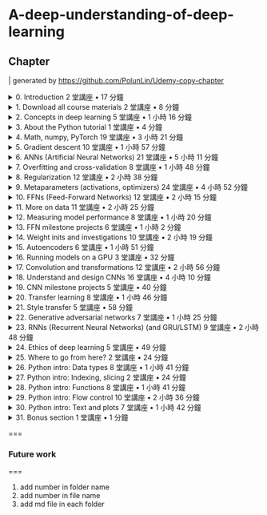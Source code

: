# A-deep-understanding-of-deep-learning
## Chapter
| generated by https://github.com/PolunLin/Udemy-copy-chapter

<details>
	<summary>
 0. Introduction 2 堂講座 • 17 分鐘
</summary>

	0.0. Using Udemy like a pro 09:25

</details>
<details>
	<summary>
 1. Download all course materials 2 堂講座 • 8 分鐘
</summary>

	1.0. Downloading and using the code 06:29
	1.1. My policy on code-sharing 01:38

</details>
<details>
	<summary>
 2. Concepts in deep learning 5 堂講座 • 1 小時 16 分鐘
</summary>

	2.0. What is an artificial neural network? 16:02
	2.1. How models "learn" 12:26
	2.2. The role of DL in science and knowledge 16:43
	2.3. Are artificial "neurons" like biological neurons? 13:03

</details>
<details>
	<summary>
 3. About the Python tutorial 1 堂講座 • 4 分鐘
</summary>

	3.0. Should you watch the Python tutorial? 04:25

</details>
<details>
	<summary>
 4. Math, numpy, PyTorch 19 堂講座 • 3 小時 21 分鐘
</summary>

	4.0. PyTorch or TensorFlow? 00:44
	4.1. Introduction to this section 02:06
	4.2. Spectral theories in mathematics 09:16
	4.3. Terms and datatypes in math and computers 07:05
	4.4. Converting reality to numbers 06:33
	4.5. Vector and matrix transpose 06:58
	4.6. OMG it's the dot product! 09:45
	4.7. Matrix multiplication 15:27
	4.8. Softmax 19:26
	4.9. Logarithms 08:26
	4.10. Entropy and cross-entropy 18:18
	4.11. Min/max and argmin/argmax 12:47
	4.12. Mean and variance 15:34
	4.13. Random sampling and sampling variability 11:18
	4.14. Reproducible randomness via seeding 08:37
	4.15. The t-test 13:57
	4.16. Derivatives: intuition and polynomials 16:39
	4.17. Derivatives find minima 08:32
	4.18. Derivatives: product and chain rules 10:00

</details>
<details>
	<summary>
 5. Gradient descent 10 堂講座 • 1 小時 57 分鐘
</summary>

	5.0. Overview of gradient descent 14:15
	5.1. What about local minima? 11:56
	5.2. Gradient descent in 1D 17:11
	5.3. CodeChallenge: unfortunate starting value 11:30
	5.4. CodeChallenge: 2D gradient ascent 14:48
	5.5. Parametric experiments on g.d. 05:16
	5.6. CodeChallenge: fixed vs. dynamic learning rate 18:56
	5.7. Vanishing and exploding gradients 15:33
	5.8. Tangent: Notebook revision history 06:04

</details>
<details>
	<summary>
 6. ANNs (Artificial Neural Networks) 21 堂講座 • 5 小時 11 分鐘
</summary>

	6.0. The perceptron and ANN architecture 19:50
	6.1. A geometric view of ANNs 13:38
	6.2. ANN math part 1 (forward prop) 16:22
	6.3. ANN math part 2 (errors, loss, cost) 10:54
	6.4. ANN math part 3 (backprop) 12:10
	6.5. ANN for regression 24:09
	6.6. CodeChallenge: manipulate regression slopes 18:58
	6.7. ANN for classifying qwerties 22:23
	6.8. Multilayer ANN 23:46
	6.9. Linear solutions to linear problems 19:51
	6.10. Why multilayer linear models don't exist 08:14
	6.11. Multi-output ANN (iris dataset) 06:20
	6.12. CodeChallenge: more qwerties! 25:54
	6.13. Comparing the number of hidden units 11:56
	6.14. Depth vs. breadth: number of parameters 09:59
	6.15. Defining models using sequential vs. class 17:25
	6.16. Model depth vs. breadth 13:17
	6.17. CodeChallenge: convert sequential to class 20:31
	6.18. Diversity of ANN visual representations 06:37
	6.19. Reflection: Are DL models understandable yet? 00:18

</details>
<details>
	<summary>
 7. Overfitting and cross-validation 8 堂講座 • 1 小時 48 分鐘
</summary>

	7.0. What is overfitting and is it as bad as they say? 12:28
	7.1. Cross-validation 17:13
	7.2. Generalization 06:09
	7.3. Cross-validation -- manual separation 12:39
	7.4. Cross-validation -- scikitlearn 21:01
	7.5. Cross-validation -- DataLoader 20:27
	7.6. Splitting data into train, devset, test 09:45
	7.7. Cross-validation on regression 08:09

</details>
<details>
	<summary>
 8. Regularization 12 堂講座 • 2 小時 38 分鐘
</summary>

	8.0. Regularization: Concept and methods 13:38
	8.1. train() and eval() modes 07:14
	8.2. Dropout regularization 21:56
	8.3. Dropout regularization in practice 23:13
	8.4. Dropout example 2 06:33
	8.5. Weight regularization (L1/L2): math 18:25
	8.6. L2 regularization in practice 13:24
	8.7. L1 regularization in practice 12:22
	8.8. Training in mini-batches 11:32
	8.9. Batch training in action 10:47
	8.10. The importance of equal batch sizes 06:59
	8.11. CodeChallenge: Effects of mini-batch size 11:57

</details>
<details>
	<summary>
 9. Metaparameters (activations, optimizers) 24 堂講座 • 4 小時 52 分鐘
</summary>

	9.0. What are "metaparameters"? 05:02
	9.1. The "wine quality" dataset 17:29
	9.2. CodeChallenge: Minibatch size in the wine dataset 15:38
	9.3. Data normalization 13:12
	9.4. The importance of data normalization 09:33
	9.5. Batch normalization 13:16
	9.6. Batch normalization in practice 07:38
	9.7. CodeChallenge: Batch-normalize the qwerties 05:06
	9.8. Activation functions 17:59
	9.9. Activation functions in PyTorch 12:12
	9.10. Activation functions comparison 09:27
	9.11. CodeChallenge: Predict sugar 07:48
	9.12. Loss functions 17:06
	9.13. Loss functions in PyTorch 16:50
	9.14. More practice with multioutput ANNs 18:41
	9.15. Optimizers (minibatch, momentum) 14:05
	9.16. SGD with momentum 18:41
	9.17. Optimizers (RMSprop, Adam) 07:46
	9.18. Optimizers comparison 15:40
	9.19. CodeChallenge: Optimizers and... something 10:17
	9.20. CodeChallenge: Adam with L2 regularization 06:57
	9.21. Learning rate decay 07:42
	9.22. How to pick the right metaparameters 12:15

</details>
<details>
	<summary>
 10. FFNs (Feed-Forward Networks) 12 堂講座 • 2 小時 15 分鐘
</summary>

	10.0. What are fully-connected and feedforward networks? 04:57
	10.1. The MNIST dataset 12:33
	10.2. FFN to classify digits 22:20
	10.3. CodeChallenge: Binarized MNIST images 05:24
	10.4. CodeChallenge: Data normalization 16:16
	10.5. Distributions of weights pre- and post-learning 14:48
	10.6. CodeChallenge: MNIST and breadth vs. depth 12:35
	10.7. CodeChallenge: Optimizers and MNIST 07:06
	10.8. Shifted MNIST 08:00
	10.9. CodeChallenge: The mystery of the missing 7 11:25
	10.10. Universal approximation theorem 10:47

</details>
<details>
	<summary>
 11. More on data 11 堂講座 • 2 小時 25 分鐘
</summary>

	11.0. Anatomy of a torch dataset and dataloader 17:57
	11.1. Data size and network size 16:35
	11.2. CodeChallenge: unbalanced data 20:05
	11.3. What to do about unbalanced designs? 07:45
	11.4. Data oversampling in MNIST 16:30
	11.5. Data noise augmentation (with devset+test) 13:16
	11.6. Data feature augmentation 19:40
	11.7. Getting data into colab 06:05
	11.8. Save and load trained models 06:14
	11.9. Save the best-performing model 15:18
	11.10. Where to find online datasets 05:32

</details>
<details>
	<summary>
 12. Measuring model performance 8 堂講座 • 1 小時 20 分鐘
</summary>

	12.0. Two perspectives of the world 07:01
	12.1. Accuracy, precision, recall, F1 12:39
	12.2. APRF in code 06:42
	12.3. APRF example 1: wine quality 13:34
	12.4. APRF example 2: MNIST 12:01
	12.5. CodeChallenge: MNIST with unequal groups 09:14
	12.6. Computation time 09:55
	12.7. Better performance in test than train? 08:35

</details>
<details>
	<summary>
 13. FFN milestone projects 6 堂講座 • 1 小時 2 分鐘
</summary>

	13.0. Project 1: A gratuitously complex adding machine 07:05
	13.1. Project 1: My solution 11:18
	13.2. Project 2: Predicting heart disease 07:14
	13.3. Project 3: FFN for missing data interpolation 18:21
	13.4. Project 3: My solution 09:35

</details>
<details>
	<summary>
 14. Weight inits and investigations 10 堂講座 • 2 小時 19 分鐘
</summary>

	14.0. Explanation of weight matrix sizes 11:54
	14.1. A surprising demo of weight initializations 15:52
	14.2. Theory: Why and how to initialize weights 12:46
	14.3. CodeChallenge: Weight variance inits 13:14
	14.4. Xavier and Kaiming initializations 15:42
	14.5. CodeChallenge: Xavier vs. Kaiming 16:54
	14.6. CodeChallenge: Identically random weights 12:40
	14.7. Freezing weights during learning 12:58
	14.8. Learning-related changes in weights 21:55
	14.9. Use default inits or apply your own? 04:36

</details>
<details>
	<summary>
 15. Autoencoders 6 堂講座 • 1 小時 51 分鐘
</summary>

	15.0. What are autoencoders and what do they do? 11:42
	15.1. Denoising MNIST 15:48
	15.2. CodeChallenge: How many units? 19:52
	15.3. The latent code of MNIST 17:55
	15.4. Autoencoder with tied weights 21:57

</details>
<details>
	<summary>
 16. Running models on a GPU 3 堂講座 • 32 分鐘
</summary>

	16.0. What is a GPU and why use it? 15:07
	16.1. Implementation 10:13
	16.2. CodeChallenge: Run an experiment on the GPU 06:46

</details>
<details>
	<summary>
 17. Convolution and transformations 12 堂講座 • 2 小時 56 分鐘
</summary>

	17.0. Convolution: concepts 21:33
	17.1. Feature maps and convolution kernels 09:32
	17.2. Convolution in code 21:05
	17.3. Convolution parameters (stride, padding) 12:14
	17.4. The Conv2 class in PyTorch 13:23
	17.5. CodeChallenge: Choose the parameters 07:10
	17.6. Transpose convolution 13:41
	17.7. Max/mean pooling 18:35
	17.8. Pooling in PyTorch 13:29
	17.9. To pool or to stride? 09:35
	17.10. Image transforms 16:47
	17.11. Creating and using custom DataLoaders 19:06

</details>
<details>
	<summary>
 18. Understand and design CNNs 16 堂講座 • 4 小時 10 分鐘
</summary>

	18.0. The canonical CNN architecture 10:47
	18.1. CNN to classify MNIST digits 26:06
	18.2. CNN on shifted MNIST 08:36
	18.3. Classify Gaussian blurs 24:10
	18.4. Examine feature map activations 27:50
	18.5. CodeChallenge: Softcode internal parameters 16:48
	18.6. CodeChallenge: How wide the FC? 11:25
	18.7. Do autoencoders clean Gaussians? 17:10
	18.8. CodeChallenge: AEs and occluded Gaussians 09:36
	18.9. CodeChallenge: Custom loss functions 20:15
	18.10. The EMNIST dataset (letter recognition) 16:59
	18.11. Dropout in CNNs 24:59
	18.12. CodeChallenge: How low can you go? 10:14
	18.13. CodeChallenge: Varying number of channels 06:45
	18.14. So many possibilities! How to create a CNN? 13:39

</details>
<details>
	<summary>
 19. CNN milestone projects 5 堂講座 • 40 分鐘
</summary>

	19.0. Project 1: Import and classify CIFAR10 07:15
	19.1. Project 1: My solution 12:01
	19.2. Project 2: CIFAR-autoencoder 04:51
	19.3. Project 3: FMNIST 03:52

</details>
<details>
	<summary>
 20. Transfer learning 8 堂講座 • 1 小時 46 分鐘
</summary>

	20.0. Transfer learning: What, why, and when? 16:52
	20.1. Transfer learning: MNIST -> FMNIST 10:06
	20.2. CodeChallenge: letters to numbers 14:06
	20.3. Famous CNN architectures 06:46
	20.4. Transfer learning with ResNet-18 16:43
	20.5. Pretraining with autoencoders 03:41
	20.6. CIFAR10 with autoencoder-pretrained model 20:01

</details>
<details>
	<summary>
 21. Style transfer 5 堂講座 • 58 分鐘
</summary>

	21.0. What is style transfer and how does it work? 04:36
	21.1. The style transfer algorithm 12:37
	21.2. Transferring the screaming bathtub 10:58
	21.3. CodeChallenge: Style transfer with AlexNet 22:16

</details>
<details>
	<summary>
 22. Generative adversarial networks 7 堂講座 • 1 小時 25 分鐘
</summary>

	22.0. GAN: What, why, and how 17:22
	22.1. Linear GAN with MNIST 21:55
	22.2. CodeChallenge: Linear GAN with FMNIST 09:50
	22.3. CNN GAN with Gaussians 15:06
	22.4. CodeChallenge: Gaussians with fewer layers 06:05
	22.5. CNN GAN with FMNIST 06:24
	22.6. CodeChallenge: CNN GAN with CIFAR 07:51

</details>
<details>
	<summary>
 23. RNNs (Recurrent Neural Networks) (and GRU/LSTM) 9 堂講座 • 2 小時 48 分鐘
</summary>

	23.0. Leveraging sequences in deep learning 12:53
	23.1. How RNNs work 15:14
	23.2. The RNN class in PyTorch 17:44
	23.3. Predicting alternating sequences 19:30
	23.4. CodeChallenge: sine wave extrapolation 24:49
	23.5. GRU and LSTM 15:51
	23.6. The LSTM and GRU classes 23:08
	23.7. Lorem ipsum 13:26

</details>
<details>
	<summary>
 24. Ethics of deep learning 5 堂講座 • 49 分鐘
</summary>

	24.0. Will AI save us or destroy us? 09:40
	24.1. Example case studies 06:39
	24.2. Some other possible ethical scenarios 10:35
	24.3. Will deep learning take our jobs? 10:27
	24.4. Accountability and making ethical AI 11:22

</details>
<details>
	<summary>
 25. Where to go from here? 2 堂講座 • 24 分鐘
</summary>

	25.0. How to learn topic _X_ in deep learning? 08:08
	25.1. How to read academic DL papers 16:00

</details>
<details>
	<summary>
 26. Python intro: Data types 8 堂講座 • 1 小時 41 分鐘
</summary>

	26.0. How to learn from the Python tutorial 03:25
	26.1. Variables 18:14
	26.2. Math and printing 18:31
	26.3. Lists (1 of 2) 13:31
	26.4. Lists (2 of 2) 09:29
	26.5. Tuples 07:40
	26.6. Booleans 18:19
	26.7. Dictionaries 11:51

</details>
<details>
	<summary>
 27. Python intro: Indexing, slicing 2 堂講座 • 24 分鐘
</summary>

	27.0. Indexing 12:30
	27.1. Slicing 11:45

</details>
<details>
	<summary>
 28. Python intro: Functions 8 堂講座 • 1 小時 41 分鐘
</summary>

	28.0. Inputs and outputs 07:01
	28.1. Python libraries (numpy) 14:20
	28.2. Python libraries (pandas) 13:57
	28.3. Getting help on functions 07:36
	28.4. Creating functions 20:27
	28.5. Global and local variable scopes 13:20
	28.6. Copies and referents of variables 05:45
	28.7. Classes and object-oriented programming 18:46

</details>
<details>
	<summary>
 29. Python intro: Flow control 10 堂講座 • 2 小時 36 分鐘
</summary>

	29.0. If-else statements 15:03
	29.1. If-else statements, part 2 16:58
	29.2. For loops 17:37
	29.3. Continue 12:11
	29.4. Initializing variables 07:24
	29.5. Single-line loops (list comprehension) 18:01
	29.6. while loops 15:25
	29.7. Broadcasting in numpy 19:30
	29.8. Function error checking and handling 15:41

</details>
<details>
	<summary>
 30. Python intro: Text and plots 7 堂講座 • 1 小時 42 分鐘
</summary>

	30.0. Printing and string interpolation 17:18
	30.1. Plotting dots and lines 12:55
	30.2. Subplot geometry 16:10
	30.3. Making the graphs look nicer 18:48
	30.4. Seaborn 11:08
	30.5. Images 17:59
	30.6. Export plots in low and high resolution 07:58

</details>
<details>
	<summary>
 31. Bonus section 1 堂講座 • 1 分鐘
</summary>

	31.0. Bonus content 00:53

</details>


=== 

### Future work
===
1. add number in folder name 
2. add number in file name
3. add md file in each folder
